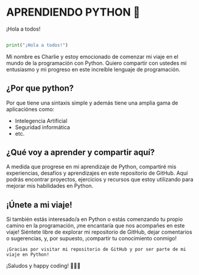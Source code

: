 #  APRENDIENDO PYTHON 🐍
¡Hola a todos!
```python

print("¡Hola a todos!")

```

Mi nombre es Charlie y estoy emocionado de comenzar mi viaje en el mundo de la programación con Python. Quiero compartir con ustedes mi entusiasmo y mi progreso en este increíble lenguaje de programación.

## ¿Por que python?
Por que tiene una sintaxis simple y además tiene una amplia gama de aplicaciónes como:
- Intelegencia Artificial
- Seguridad informática
- etc.

## ¿Qué voy a aprender y compartir aquí?
A medida que progrese en mi aprendizaje de Python, compartiré mis experiencias, desafíos y aprendizajes en este repositorio de GitHub. Aquí podrás encontrar proyectos, ejercicios y recursos que estoy utilizando para mejorar mis habilidades en Python.

## ¡Únete a mi viaje!
Si también estás interesado/a en Python o estás comenzando tu propio camino en la programación, ¡me encantaría que nos acompañes en este viaje! Siéntete libre de explorar mi repositorio de GitHub, dejar comentarios o sugerencias, y, por supuesto, ¡compartir tu conocimiento conmigo!

    ¡Gracias por visitar mi repositorio de GitHub y por ser parte de mi viaje en Python!


¡Saludos y happy coding! 🐍✨😊
